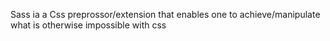 Sass ia a Css preprossor/extension that enables one to achieve/manipulate what is otherwise impossible with css
